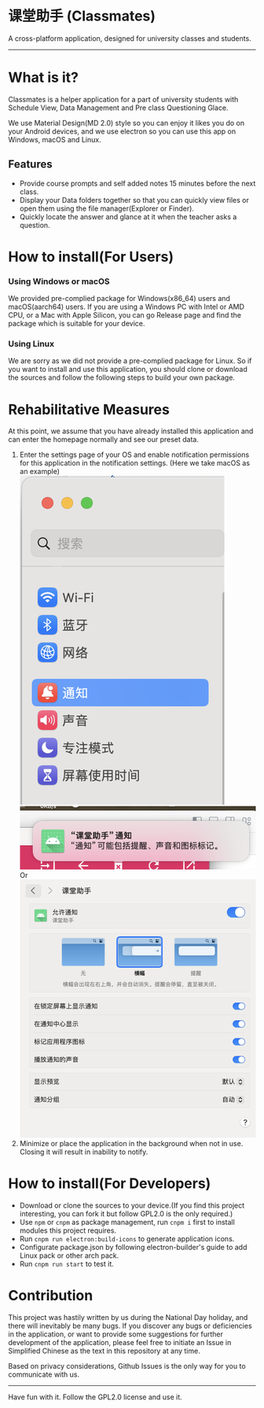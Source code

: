 # 课堂助手 (Classmates)
A cross-platform application, designed for university classes and students.

------

# What is it?
Classmates is a helper application for a part of university students with Schedule View, Data Management and Pre class Questioning Glace.

We use Material Design(MD 2.0) style so you can enjoy it likes you do on your Android devices, and we use electron so you can use this app on Windows, macOS and Linux.

## Features
- Provide course prompts and self added notes 15 minutes before the next class.
- Display your Data folders together so that you can quickly view files or open them using the file manager(Explorer or Finder).
- Quickly locate the answer and glance at it when the teacher asks a question.

# How to install(For Users)
### Using Windows or macOS
We provided pre-complied package for Windows(x86_64) users and macOS(aarch64) users. If you are using a Windows PC with Intel or AMD CPU, or a Mac with Apple Silicon, you can go Release page and find the package which is suitable for your device.

### Using Linux
We are sorry as we did not provide a pre-complied package for Linux. So if you want to install and use this application, you should clone or download the sources and follow the following steps to build your own package.

# Rehabilitative Measures
At this point, we assume that you have already installed this application and can enter the homepage normally and see our preset data.
1. Enter the settings page of your OS and enable notification permissions for this application in the notification settings. (Here we take macOS as an example)
![](docs/1-1.png)
![](docs/1-2.png)
Or
![](docs/1-3.png)
2. Minimize or place the application in the background when not in use. Closing it will result in inability to notify.


# How to install(For Developers)
- Download or clone the sources to your device.(If you find this project interesting, you can fork it but follow GPL2.0 is the only required.)
- Use `npm` or `cnpm` as package management, run `cnpm i` first to install modules this project requires.
- Run `cnpm run electron:build-icons` to generate application icons.
- Configurate package.json by following electron-builder's guide to add Linux pack or other arch pack.
- Run `cnpm run start` to test it.

# Contribution
This project was hastily written by us during the National Day holiday, and there will inevitably be many bugs. If you discover any bugs or deficiencies in the application, or want to provide some suggestions for further development of the application, please feel free to initiate an Issue in Simplified Chinese as the text in this repository at any time.

Based on privacy considerations, Github Issues is the only way for you to communicate with us.

------

Have fun with it.
Follow the GPL2.0 license and use it.